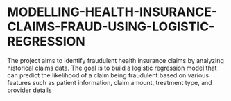 # MODELLING-HEALTH-INSURANCE-CLAIMS-FRAUD-USING-LOGISTIC-REGRESSION
The project aims to identify fraudulent health insurance claims by analyzing historical claims data. The goal is to build a logistic regression model that can predict the likelihood of a claim being fraudulent based on various features such as patient information, claim amount, treatment type, and provider details
